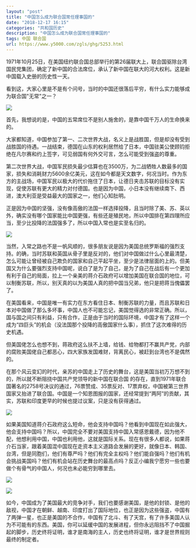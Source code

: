 ```yaml
---
layout: "post"
title: "中国怎么成为联合国常任理事国的"
date: "2018-12-17 16:15"
categories: "共和国历史"
description: "中国怎么成为联合国常任理事国的"
tags: 中国 联合国
url: https://www.y5000.com/zgls/ghg/5253.html
---
```






1971年10月25日，在美国纽约联合国总部举行的第26届联大上，联合国驱除台湾国民党集团，确定了新中国的合法席位，承认了新中国在联大的河大权利。这是新中国载入史册的历史性一天。

看到这，大家心里是不是有个问号，当时的中国还很落后平穷，有什么实力能够成为联合国"无常"之一？

![](https://img.y5000.com/uploads/allimg/161115/8-1611151K232920.jpg)

首先，我想说的是，中国的五常席位不是别人施舍的，是靠中国千万人的生命换来的。

大家都知道，中国参加了第一、二次世界大战，名义上是战胜国，但是却没有受到战胜国的待遇。一战结束，德国在山东的权利居然给了日本，中国驻美公使顾钧拒绝在凡尔赛和约上签字，可见弱国有何外交可言，怎么可能受到强盗的尊重。

第二次世界大战，中国军民损失最少估算也在3500万，为二战牺牲人数最多的国家，损失和消耗财力5600余亿美元，这在如今都是天文数字，何况当时。作为东方的主战场，中国军民以极大的代价拖住了日本，让德日夹击苏联的目标没有实现，促使苏联有更大的精力对付德国。也是因为中国，小日本没有继续南下、西进，澳大利亚是受益最大的国家之一，他们心知肚明。

正是因为中国的坚强，没有像高傲的法国一样选择投降，且当时除了美、苏、英以外，确实没有哪个国家能比中国更强，有些还是殖民地，所以中国排在第四理所应当，至少比投降的法国强多了，所以中国入常也是实至名归的。

![](https://img.y5000.com/uploads/allimg/161115/1K500D61-0.jpg)

当然，入常之路也不是一帆风顺的，很多朋友说是因为美国总统罗斯福的强烈支持。的确，当时苏联和英国从骨子里是反对的，他们对中国做过什么心里最清楚，怎么可能让曾经被自己欺负的国家和自己平起平坐，至少是法律层面的上的。但美国又为什么要强烈支持中国呢，说白了是为了自己，是为了自己在战后有一个更加有利于自己的局面，拉上一个亲美的蒋介石政府可以增加美国在联合国的地位，可以制衡苏联，所以，别天真的以为美国人真的把中国当兄弟，他只是把蒋当傀儡罢了。

在美国看来，中国是唯一有实力在东方看住日本、制衡苏联的力量，而且苏联和日本对中国做了那么多坏事，中国人也不可能忘记，美国觉得选的非常正确。所以，国与国之间只有利益，只有合作，正是由于当时的国际环境，中国才有了这样一个成为“四巨头”的机会（没法国那个投降的高傲国家什么事），抓住了这次难得的历史机遇。

但美国佬怎么也想不到，蒋政府这么扶不上墙，给钱、给物都打不赢共产党，内部的腐败美国佬自己都恶心，四大家族发国难财，背离民心，被赶到台湾也不是偶然的。

在那个风云变幻的时代，亲苏的中国走上了历史的舞台，这是美国当初万万想不到的，所以就不断阻挠中国共产党领导的新中国在联合国
的存在，直到1971年联合国著名的2758号决议的通过，76票赞成、35票反对、17票弃权，中国被第三世界国家又抬进了联合国。中国是一个知恩图报的国家，还经常提到“两阿”的贡献，其实，苏联和印度更早的时候也提过议案，只是没有获得通过。

![](https://img.y5000.com/uploads/allimg/161115/1K5001F7-1.jpg)

如果美国知道蒋介石政府这么短命，他会支持中国吗？他看到中国现在如此强大，他会支持中国吗？所以，中国完全不要对美国支持中国入常感恩戴德，因为他不配，他想利用中国，中国也利用他，这就是国际关系。现在有很多人都说，如果蒋介石当家，跟着美国混中国现在走资本主义道路会发展的更好，就像日本、韩国、台湾，但是同胞们，他们有尊严吗？他们有完全主权吗？他们能自强吗？他们有机会挑战美国吗？他们有机会站在历史舞台的最高点吗？反正小编我宁愿穷一些也要做个有骨气的中国人，何况也未必能穷到哪里去。

![](https://img.y5000.com/uploads/allimg/161115/1K5004Y6-2.jpg)

![](https://img.y5000.com/uploads/allimg/161115/1K5002493-3.jpg)

如今，中国成为了美国最大的竞争对手，我们也要感谢美国，是他的封锁、是他的敌视，中国才在朝鲜、越南、印度打出了国际地位，也正是因为这些强盗，中国有了两弹一星，也正是美国的不合作，中国有了北斗、有了天宫，有了许多美国人认为不可能有的东西。美国，你可以延缓中国的发展进程，但你永远阻挡不了中国掘起的脚步，历史终将证明，谁才是南海的主人，历史也终将证明，谁才是世界规则最终的制定者。
